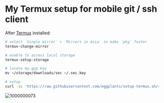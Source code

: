 # My Termux setup for mobile git / ssh client

After [Termux](https://termux.dev) installed:

```bash
# select `Single mirror` > `Mirrors in Asia` to make `pkg` faster
termux-change-mirror

# enable to access local storage
termux-setup-storage

# locate my.gpg key
mv ~/storage/downloads/sec ~/.sec.key

# setup
curl -sL 'https://raw.githubusercontent.com/eggplants/setup-termux.sh/refs/heads/master/setup-termux.sh' | bash
```

![1000000073](https://github.com/user-attachments/assets/f7552932-629c-49f8-a989-7ac5ed82f5c5)

